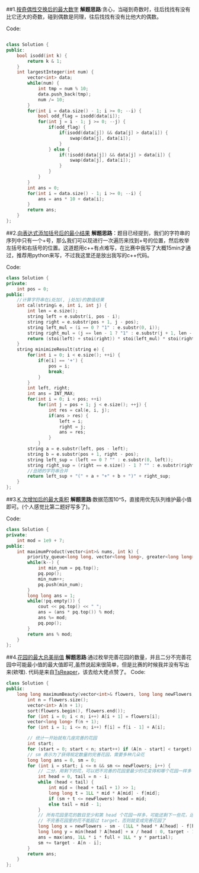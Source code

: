 ##1.[按奇偶性交换后的最大数字](https://leetcode-cn.com/problems/largest-number-after-digit-swaps-by-parity/)
**解题思路**:贪心，当碰到奇数时，往后找找有没有比它还大的奇数，碰到偶数是同理，往后找找有没有比他大的偶数。

Code:
```cpp

class Solution {
public:
    bool isodd(int k) {
        return k & 1;
    }
    int largestInteger(int num) {
        vector<int> data;
        while(num) {
            int tmp = num % 10;
            data.push_back(tmp);
            num /= 10;
        }
        for(int i = data.size() - 1; i >= 0; --i) {
            bool odd_flag = isodd(data[i]);
            for(int j = i - 1; j >= 0; --j) {
                if(odd_flag) {
                    if(isodd(data[j]) && data[j] > data[i]) {
                        swap(data[j], data[i]);
                    }
                } else {
                    if(!isodd(data[j]) && data[j] > data[i]) {
                        swap(data[j], data[i]);
                    }
                }
            }
        }
        int ans = 0;
        for(int i = data.size() - 1; i >= 0; --i) {
            ans = ans * 10 + data[i];
        }
        return ans;
    }
};
```

##2.[向表达式添加括号后的最小结果](https://leetcode-cn.com/problems/minimize-result-by-adding-parentheses-to-expression/)
**解题思路**：题目已经提到，我们的字符串的序列中只有一个+号，那么我们可以现进行一次遍历来找到+号的位置，然后枚举左括号和右括号的位置。这道题用c++有点难写，在比赛中我写了大概15min才通过，推荐用python来写，不过我这里还是放出我写的c++代码。

Code:
```cpp
class Solution {
private:
    int pos = 0;
public:
    //计算字符串在i处加(, j处加)的数值结果
    int cal(string& e, int i, int j) {
        int len = e.size();
        string left = e.substr(i, pos - i);
        string right = e.substr(pos + 1, j - pos);
        string left_mul = (i == 0 ? "1" : e.substr(0, i));
        string right_mul = (j == len - 1 ? "1" : e.substr(j + 1, len - j));
        return (stoi(left) + stoi(right)) * stoi(left_mul) * stoi(right_mul);
    }
    string minimizeResult(string e) {
        for(int i = 0; i < e.size(); ++i) {
            if(e[i] == '+') {
                pos = i;
                break;
            }
        }
        int left, right;
        int ans = INT_MAX;
        for(int i = 0; i < pos; ++i)
            for(int j = pos + 1; j < e.size(); ++j) {
                int res = cal(e, i, j);
                if(ans > res) {
                    left = i;
                    right = j;
                    ans = res;
                }
            }
        string a = e.substr(left, pos - left);
        string b = e.substr(pos + 1, right - pos);
        string left_sup = (left == 0 ? "" : e.substr(0, left));
        string right_sup = (right == e.size() - 1 ? "" : e.substr(right + 1, e.size() - right));
        //丑陋的字符串合并
        return left_sup + "(" + a + "+" + b + ")" + right_sup;
    }
};

```

##3.[K 次增加后的最大乘积](https://leetcode-cn.com/problems/maximum-product-after-k-increments/)
**解题思路**:数据范围10^5，直接用优先队列维护最小值即可。(个人感觉比第二题好写多了)。

Code:
```cpp
class Solution {
private:
    int mod = 1e9 + 7;
public:
    int maximumProduct(vector<int>& nums, int k) {
        priority_queue<long long, vector<long long>, greater<long long>> pq(nums.begin(), nums.end());
        while(k--) {
            int min_num = pq.top();
            pq.pop();
            min_num++;
            pq.push(min_num);
        }
        long long ans = 1;
        while(!pq.empty()) {
            cout << pq.top() << " ";
            ans = (ans * pq.top()) % mod;
            ans %= mod;
            pq.pop();
        }
        return ans % mod;
    }
};
```

##4.[花园的最大总美丽值](https://leetcode-cn.com/problems/maximum-total-beauty-of-the-gardens/)
**解题思路**:通过枚举完善花园的数量，并且二分不完善花园中可能最小值的最大值即可,虽然说起来很简单，但是比赛的时候我并没有写出来(欸嘿). 代码是来自[TsReaper](https://leetcode-cn.com/u/tsreaper/)，该去给大佬点赞了。
Code:
```cpp
class Solution {
public:
    long long maximumBeauty(vector<int>& flowers, long long newFlowers, int target, int full, int partial) {
        int n = flowers.size();
        vector<int> A(n + 1);
        sort(flowers.begin(), flowers.end());
        for (int i = 0; i < n; i++) A[i + 1] = flowers[i];
        vector<long long> f(n + 1);
        for (int i = 1; i <= n; i++) f[i] = f[i - 1] + A[i];

        // 统计一开始就有几座完善的花园
        int start;
        for (start = 0; start < n; start++) if (A[n - start] < target) break;
        // sm 表示为了获得规定数量的完善花园，需要多种几朵花
        long long ans = 0, sm = 0;
        for (int i = start; i <= n && sm <= newFlowers; i++) {
            // 二分，用剩下的花，可以把不完善的花园里最少的花变得和哪个花园一样多
            int head = 0, tail = n - i;
            while (head < tail) {
                int mid = (head + tail + 1) >> 1;
                long long t = 1LL * mid * A[mid] - f[mid];
                if (sm + t <= newFlowers) head = mid;
                else tail = mid - 1;
            }
            // 所有花园里花的数目至少和第 head 个花园一样多，可能还剩下一些花，还能再提高花的数目
            // 不完善花园里的花不能超过 target，否则就变成完善花园了
            long long x = newFlowers - sm - (1LL * head * A[head] - f[head]);
            long long y = min(head ? A[head] + x / head : 0, target - 1LL);
            ans = max(ans, 1LL * i * full + 1LL * y * partial);
            sm += target - A[n - i];
        }
        return ans;
    }
};
```



